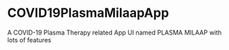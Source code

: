 # COVID19PlasmaMilaapApp
A COVID-19 Plasma Therapy related App UI named PLASMA MILAAP with lots of features
